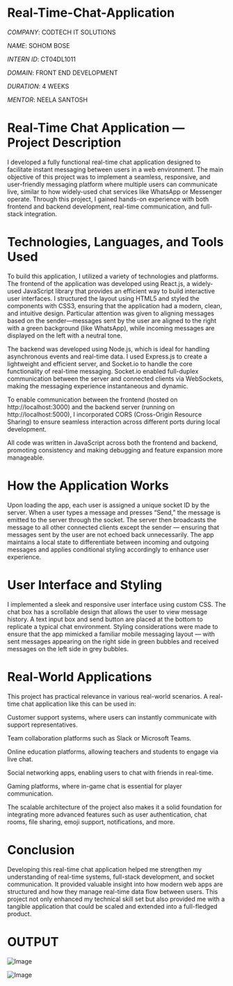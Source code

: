 # Real-Time-Chat-Application

*COMPANY*: CODTECH IT SOLUTIONS

*NAME*: SOHOM BOSE

*INTERN ID*: CT04DL1011

*DOMAIN*: FRONT END DEVELOPMENT

*DURATION*: 4 WEEKS

*MENTOR*: NEELA SANTOSH

# Real-Time Chat Application — Project Description

I developed a fully functional real-time chat application designed to facilitate instant messaging between users in a web environment. The main objective of this project was to implement a seamless, responsive, and user-friendly messaging platform where multiple users can communicate live, similar to how widely-used chat services like WhatsApp or Messenger operate. Through this project, I gained hands-on experience with both frontend and backend development, real-time communication, and full-stack integration.

# Technologies, Languages, and Tools Used 

To build this application, I utilized a variety of technologies and platforms. The frontend of the application was developed using React.js, a widely-used JavaScript library that provides an efficient way to build interactive user interfaces. I structured the layout using HTML5 and styled the components with CSS3, ensuring that the application had a modern, clean, and intuitive design. Particular attention was given to aligning messages based on the sender—messages sent by the user are aligned to the right with a green background (like WhatsApp), while incoming messages are displayed on the left with a neutral tone.

The backend was developed using Node.js, which is ideal for handling asynchronous events and real-time data. I used Express.js to create a lightweight and efficient server, and Socket.io to handle the core functionality of real-time messaging. Socket.io enabled full-duplex communication between the server and connected clients via WebSockets, making the messaging experience instantaneous and dynamic.

To enable communication between the frontend (hosted on http://localhost:3000) and the backend server (running on http://localhost:5000), I incorporated CORS (Cross-Origin Resource Sharing) to ensure seamless interaction across different ports during local development.

All code was written in JavaScript across both the frontend and backend, promoting consistency and making debugging and feature expansion more manageable.

# How the Application Works

Upon loading the app, each user is assigned a unique socket ID by the server. When a user types a message and presses “Send,” the message is emitted to the server through the socket. The server then broadcasts the message to all other connected clients except the sender — ensuring that messages sent by the user are not echoed back unnecessarily. The app maintains a local state to differentiate between incoming and outgoing messages and applies conditional styling accordingly to enhance user experience.

# User Interface and Styling

I implemented a sleek and responsive user interface using custom CSS. The chat box has a scrollable design that allows the user to view message history. A text input box and send button are placed at the bottom to replicate a typical chat environment. Styling considerations were made to ensure that the app mimicked a familiar mobile messaging layout — with sent messages appearing on the right side in green bubbles and received messages on the left side in grey bubbles.

# Real-World Applications

This project has practical relevance in various real-world scenarios. A real-time chat application like this can be used in:

Customer support systems, where users can instantly communicate with support representatives.

Team collaboration platforms such as Slack or Microsoft Teams.

Online education platforms, allowing teachers and students to engage via live chat.

Social networking apps, enabling users to chat with friends in real-time.

Gaming platforms, where in-game chat is essential for player communication.

The scalable architecture of the project also makes it a solid foundation for integrating more advanced features such as user authentication, chat rooms, file sharing, emoji support, notifications, and more.

# Conclusion

Developing this real-time chat application helped me strengthen my understanding of real-time systems, full-stack development, and socket communication. It provided valuable insight into how modern web apps are structured and how they manage real-time data flow between users. This project not only enhanced my technical skill set but also provided me with a tangible application that could be scaled and extended into a full-fledged product.

# OUTPUT

![Image](https://github.com/user-attachments/assets/bfd3a23b-955a-4c2a-a5e6-ad0ada3966a9)

![Image](https://github.com/user-attachments/assets/f44ac8b4-5430-4e88-8a73-6f78a0c8930d)
